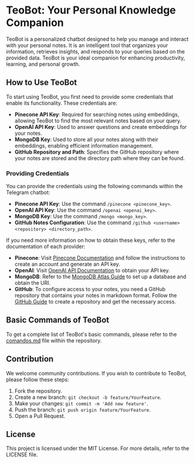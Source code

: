 # TeoBot: Your Personal Knowledge Companion

TeoBot is a personalized chatbot designed to help you manage and interact with your personal notes. It is an intelligent tool that organizes your information, retrieves insights, and responds to your queries based on the provided data. TeoBot is your ideal companion for enhancing productivity, learning, and personal growth.

## How to Use TeoBot

To start using TeoBot, you first need to provide some credentials that enable its functionality. These credentials are:

- **Pinecone API Key**: Required for searching notes using embeddings, allowing TeoBot to find the most relevant notes based on your query.
- **OpenAI API Key**: Used to answer questions and create embeddings for your notes.
- **MongoDB Key**: Used to store all your notes along with their embeddings, enabling efficient information management.
- **GitHub Repository and Path**: Specifies the GitHub repository where your notes are stored and the directory path where they can be found.

### Providing Credentials

You can provide the credentials using the following commands within the Telegram chatbot:

- **Pinecone API Key**: Use the command `/pinecone <pinecone_key>`.
- **OpenAI API Key**: Use the command `/openai <openai_key>`.
- **MongoDB Key**: Use the command `/mongo <mongo_key>`.
- **GitHub Notes Configuration**: Use the command `/github <username> <repository> <directory_path>`.

If you need more information on how to obtain these keys, refer to the documentation of each provider:

- **Pinecone**: Visit [Pinecone Documentation](https://docs.pinecone.io/) and follow the instructions to create an account and generate an API key.
- **OpenAI**: Visit [OpenAI API Documentation](https://platform.openai.com/docs/api-reference/authentication) to obtain your API key.
- **MongoDB**: Refer to the [MongoDB Atlas Guide](https://www.mongodb.com/docs/atlas/getting-started/) to set up a database and obtain the URI.
- **GitHub**: To configure access to your notes, you need a GitHub repository that contains your notes in markdown format. Follow the [GitHub Guide](https://docs.github.com/en/get-started) to create a repository and get the necessary access.

## Basic Commands of TeoBot

To get a complete list of TeoBot's basic commands, please refer to the [comandos.md](https://github.com/TeoEchavarria/TeoBotProject/blob/master/src/documents/comands.md) file within the repository.

## Contribution

We welcome community contributions. If you wish to contribute to TeoBot, please follow these steps:

1. Fork the repository.
2. Create a new branch: `git checkout -b feature/YourFeature`.
3. Make your changes: `git commit -m 'Add new feature'`.
4. Push the branch: `git push origin feature/YourFeature`.
5. Open a Pull Request.

## License

This project is licensed under the MIT License. For more details, refer to the LICENSE file.
